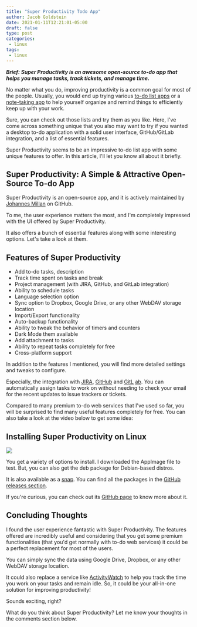 ```yaml
---
title: "Super Productivity Todo App"
author: Jacob Goldstein
date: 2021-01-11T12:21:01-05:00
draft: false
type: post
categories:
 - linux
tags:
 - linux
---
```


**_Brief: Super Productivity is an awesome open-source to-do app that helps you manage tasks, track tickets, and manage time._**

No matter what you do, improving productivity is a common goal for most of the people. Usually, you would end up trying various [to-do list apps](https://itsfoss.com/to-do-list-apps-linux/) or a [note-taking app](https://itsfoss.com/note-taking-apps-linux/) to help yourself organize and remind things to efficiently keep up with your work.

Sure, you can check out those lists and try them as you like. Here, I've come across something unique that you also may want to try if you wanted a desktop to-do application with a solid user interface, GitHub/GitLab integration, and a list of essential features.

Super Productivity seems to be an impressive to-do list app with some unique features to offer. In this article, I'll let you know all about it briefly.

## Super Productivity: A Simple & Attractive Open-Source To-do App

Super Productivity is an open-source app, and it is actively maintained by [Johannes Millan](https://github.com/johannesjo) on GitHub.

To me, the user experience matters the most, and I'm completely impressed with the UI offered by Super Productivity.

It also offers a bunch of essential features along with some interesting options. Let's take a look at them.

## Features of Super Productivity

* Add to-do tasks, description
* Track time spent on tasks and break
* Project management (with JIRA, GitHub, and GitLab integration)
* Ability to schedule tasks
* Language selection option
* Sync option to Dropbox, Google Drive, or any other WebDAV storage location
* Import/Export functionality
* Auto-backup functionality
* Ability to tweak the behavior of timers and counters
* Dark Mode them available
* Add attachment to tasks
* Ability to repeat tasks completely for free
* Cross-platform support

In addition to the features I mentioned, you will find more detailed settings and tweaks to configure.

Especially, the integration with [JIRA](https://www.atlassian.com/software/jira), [GitHub](https://github.com/) and [GitL](https://about.gitlab.com) [ab](https://about.gitlab.com). You can automatically assign tasks to work on without needing to check your email for the recent updates to issue trackers or tickets.

Compared to many premium to-do web services that I've used so far, you will be surprised to find many useful features completely for free. You can also take a look at the video below to get some idea:

## Installing Super Productivity on Linux

![](https://i0.wp.com/itsfoss.com/wp-content/uploads/2021/01/super-productivity-1.jpg?resize=800%2C574&ssl=1)

You get a variety of options to install. I downloaded the AppImage file to test. But, you can also get the deb package for Debian-based distros.

It is also available as a [snap](https://snapcraft.io/superproductivity). You can find all the packages in the [GitHub releases section](https://github.com/johannesjo/super-productivity/releases).

If you're curious, you can check out its [GitHub page](https://github.com/johannesjo/super-productivity) to know more about it.

## Concluding Thoughts

I found the user experience fantastic with Super Productivity. The features offered are incredibly useful and considering that you get some premium functionalities (that you'd get normally with to-do web services) it could be a perfect replacement for most of the users.

You can simply sync the data using Google Drive, Dropbox, or any other WebDAV storage location.

It could also replace a service like [ActivityWatch](https://itsfoss.com/activitywatch/) to help you track the time you work on your tasks and remain idle. So, it could be your all-in-one solution for improving productivity!

Sounds exciting, right?

What do you think about Super Productivity? Let me know your thoughts in the comments section below.


